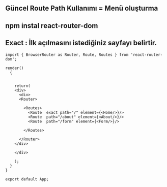 ## Güncel Route Path Kullanımı = Menü oluşturma
## npm instal react-router-dom
## Exact : İlk açılmasını istediğiniz sayfayı belirtir.
````
import { BrowserRouter as Router, Route, Routes } from 'react-router-dom';

render()  
  {
   

    return(
    <div>
      <div>
      <Router>
    
        <Routes>
          <Route  exact path="/" element={<Home/>}/>
          <Route  path="/about" element={<About/>}/>
          <Route  path="/form" element={<Form/>}/>
          
        </Routes>
     
      </Router>
    </div>

    </div>

    );
  }
}

export default App;
````
